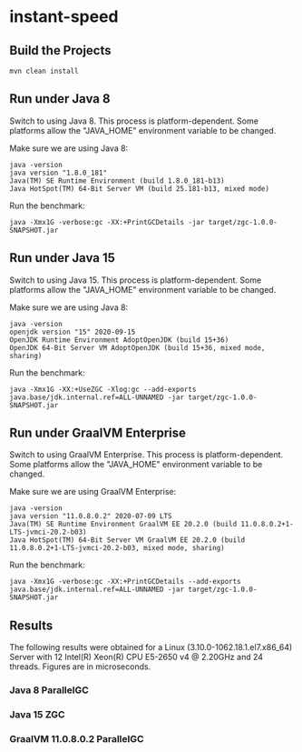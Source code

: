 # instant-speed

## Build the Projects

```shell script
mvn clean install
```

## Run under Java 8

Switch to using Java 8. This process is platform-dependent. Some platforms allow the "JAVA_HOME" environment variable to be changed.

Make sure we are using Java 8:
```shell script
java -version
java version "1.8.0_181"
Java(TM) SE Runtime Environment (build 1.8.0_181-b13)
Java HotSpot(TM) 64-Bit Server VM (build 25.181-b13, mixed mode)
```

Run the benchmark:
```shell script
java -Xmx1G -verbose:gc -XX:+PrintGCDetails -jar target/zgc-1.0.0-SNAPSHOT.jar
```

## Run under Java 15

Switch to using Java 15. This process is platform-dependent. Some platforms allow the "JAVA_HOME" environment variable to be changed.

Make sure we are using Java 8:
```shell script
java -version
openjdk version "15" 2020-09-15
OpenJDK Runtime Environment AdoptOpenJDK (build 15+36)
OpenJDK 64-Bit Server VM AdoptOpenJDK (build 15+36, mixed mode, sharing)
```

Run the benchmark:
```shell script
java -Xmx1G -XX:+UseZGC -Xlog:gc --add-exports java.base/jdk.internal.ref=ALL-UNNAMED -jar target/zgc-1.0.0-SNAPSHOT.jar
```

## Run under GraalVM Enterprise

Switch to using GraalVM Enterprise. This process is platform-dependent. Some platforms allow the "JAVA_HOME" environment variable to be changed.

Make sure we are using GraalVM Enterprise:
```shell script
java -version
java version "11.0.8.0.2" 2020-07-09 LTS
Java(TM) SE Runtime Environment GraalVM EE 20.2.0 (build 11.0.8.0.2+1-LTS-jvmci-20.2-b03)
Java HotSpot(TM) 64-Bit Server VM GraalVM EE 20.2.0 (build 11.0.8.0.2+1-LTS-jvmci-20.2-b03, mixed mode, sharing)
```

Run the benchmark:
```shell script
java -Xmx1G -verbose:gc -XX:+PrintGCDetails --add-exports java.base/jdk.internal.ref=ALL-UNNAMED -jar target/zgc-1.0.0-SNAPSHOT.jar
```

## Results
The following results were obtained for a Linux (3.10.0-1062.18.1.el7.x86_64) Server with 12 Intel(R) Xeon(R) CPU E5-2650 v4 @ 2.20GHz and 24 threads. Figures are in microseconds.


### Java 8 ParallelGC

### Java 15 ZGC

### GraalVM 11.0.8.0.2 ParallelGC


